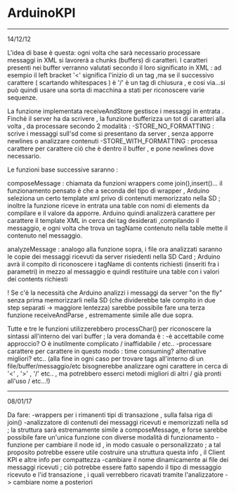 # ArduinoKPI
----------------------------------------------------------------------------------------------------
14/12/12

L'idea di base è questa:
ogni volta che sarà necessario processare messaggi in XML si lavorerà a chunks (buffers) di caratteri.
I caratteri presenti nei buffer verranno valutati secondo il loro significato in XML : ad esempio il left bracket '<' significa l'inizio di un tag ,ma se il successivo carattere ( scartando whitespaces ) è '/' è un tag di chiusura , e cosi via...si può quindi usare una sorta di macchina a stati per riconoscere varie sequenze.

La funzione implementata receiveAndStore gestisce i messaggi in entrata . Finchè il server ha da scrivere , la funzione bufferizza un tot di caratteri alla volta , da processare secondo 2 modalità : 
-STORE_NO_FORMATTING : scrive i messaggi sull'sd come si presentano da server , senza apporre newlines o analizzare contenuti
-STORE_WITH_FORMATTING : processa carattere per carattere ciò che è dentro il buffer , e pone newlines dove necessario.

Le funzioni base successive saranno : 

composeMessage : chiamata da funzioni wrappers come join(),insert()... il funzionamento pensato è che a seconda del tipo di wrapper , Arduino seleziona un certo template xml privo di contenuti memorizzato nella SD ; inoltre la funzione riceve in entrata una table con nomi di elements da compilare e il valore da apporre. Arduino quindi analizzerà carattere per carattere il template XML in cerca dei tag desiderati ,compilando il messaggio, e ogni volta che trova un tagName contenuto nella table mette il contenuto nel messaggio.

analyzeMessage : analogo alla funzione sopra, i file ora analizzati saranno le copie dei messaggi ricevuti da server risiedenti nella SD Card ; Arduino avrà il compito di riconoscere i tagName di contents richiesti (inseriti fra i parametri) in mezzo al messaggio e quindi restituire una table con i valori dei contents richiesti

! Se c'è la necessità che Arduino analizzi i messaggi da server "on the fly" senza prima memorizzarli nella SD (che dividerebbe tale compito in due step separati -> maggiore lentezza) sarebbe possibile fare una terza funzione receiveAndParse , estremamente simile alle due sopra.


Tutte e tre le funzioni utilizzerebbero processChar() per riconoscere la sintassi all'interno dei vari buffer ; la vera domanda è :
-è accettabile come approccio? O è inutilmente complicato / inaffidabile / etc..
-processare carattere per carattere in questo modo : time consuming? alternative migliori? etc.. (alla fine in ogni caso per trovare tags all'interno di un file/buffer/messaggio/etc bisognerebbe analizzare ogni carattere in cerca di '<' , '>' , '/' etc.. , ma potrebbero esserci metodi migliori di altri / già pronti all'uso / etc...!)

----------------------------------------------------------------------------------------------------

08/01/17

Da fare: 
-wrappers per i rimanenti tipi di transazione , sulla falsa riga di join()
-analizzatore di contenuti dei messaggi ricevuti e memorizzati nella sd ; la struttura sarà estremamente simile a composeMessage, e forse sarebbe possibile fare un'unica funzione con diverse modalità di funzionamento
-funzione per cambiare il node id , in modo casuale o personalizzato ; a tal proposito potrebbe essere utile costruire una struttura questa info , il Client KPI e altre info per compattezza
-cambiare il nome dinamicamente ai file dei messaggi ricevuti ; ciò potrebbe essere fatto sapendo il tipo di messaggio ricevuto e l'id transazione , i quali verrebbero ricavati tramite l'analizzatore -> cambiare nome a posteriori
